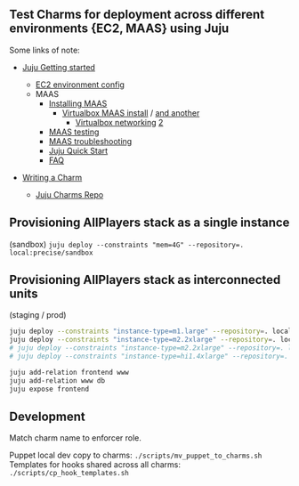 ## Test Charms for deployment across different environments {EC2, MAAS} using Juju

Some links of note:

*  [Juju Getting started](https://juju.ubuntu.com/docs/getting-started.html)
   *  [EC2 environment config](https://juju.ubuntu.com/docs/getting-started.html)
   *  MAAS
      *  [Installing MAAS](http://maas.ubuntu.com/docs/quantal/install.html)
         *  [Virtualbox MAAS install](http://marcoceppi.com/2012/05/juju-maas-virtualbox/) / [and another](http://csfreebird.blogspot.com/2012/08/setup-ubuntu-cloud-in.html)
            *  [Virtualbox networking](http://www.virtualbox.org/manual/ch06.html) [2](https://blogs.oracle.com/fatbloke/entry/networking_in_virtualbox1)
      *  [MAAS testing](https://wiki.edubuntu.org/SecurityTeam/TestingMAAS)
      *  [MAAS troubleshooting](http://maas.ubuntu.com/docs/troubleshooting.html)
      *  [Juju Quick Start](http://people.canonical.com/~gavin/docs/lp:maas/juju-quick-start.html)
      *  [FAQ](https://answers.launchpad.net/maas/+faqs)

*  [Writing a Charm]( https://juju.ubuntu.com/docs/write-charm.html)
   *  [Juju Charms Repo](https://code.launchpad.net/charms/+branches?field.lifecycle=MATURE&field.lifecycle-empty-marker=1&field.sort_by=most+recently+changed+first&field.sort_by-empty-marker=1)


## Provisioning AllPlayers stack as a single instance

(sandbox)
`juju deploy --constraints "mem=4G" --repository=. local:precise/sandbox`


## Provisioning AllPlayers stack as interconnected units

(staging / prod)

```sh
juju deploy --constraints "instance-type=m1.large" --repository=. local:precise/frontend
juju deploy --constraints "instance-type=m2.2xlarge" --repository=. local:precise/www
# juju deploy --constraints "instance-type=m2.2xlarge" --repository=. local:precise/www
# juju deploy --constraints "instance-type=hi1.4xlarge" --repository=. local:precise/db

juju add-relation frontend www
juju add-relation www db
juju expose frontend
```


## Development

Match charm name to enforcer role.

Puppet local dev copy to charms: `./scripts/mv_puppet_to_charms.sh`
Templates for hooks shared across all charms: `./scripts/cp_hook_templates.sh`

